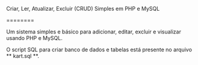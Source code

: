 Criar, Ler, Atualizar, Excluir (CRUD) Simples em PHP e MySQL

========

Um sistema simples e básico para adicionar, editar, excluir e visualizar usando PHP e MySQL.

O script SQL para criar banco de dados e tabelas está presente no arquivo ** kart.sql **.
